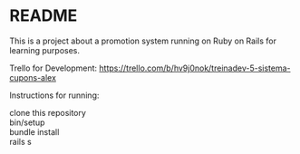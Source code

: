 # README
This is a project about a promotion system running on Ruby on Rails for learning purposes.

Trello for Development: 
https://trello.com/b/hv9j0nok/treinadev-5-sistema-cupons-alex

Instructions for running:

clone this repository  
bin/setup  
bundle install  
rails s  
